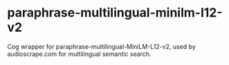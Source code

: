 # paraphrase-multilingual-minilm-l12-v2
Cog wrapper for paraphrase-multilingual-MiniLM-L12-v2, used by audioscrape.com for multilingual semantic search.
